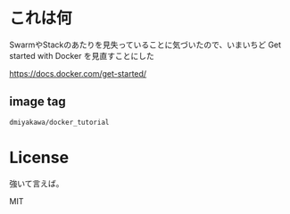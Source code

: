 # これは何

SwarmやStackのあたりを見失っていることに気づいたので、いまいちど Get started with Docker を見直すことにした

https://docs.docker.com/get-started/

## image tag

`dmiyakawa/docker_tutorial`

# License

強いて言えば。

MIT

